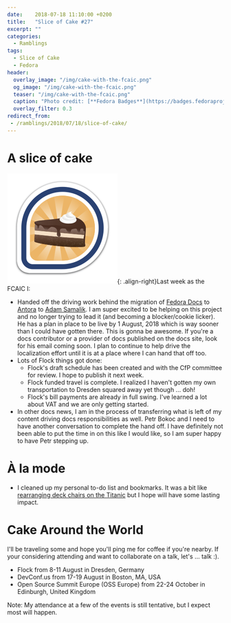 ```yaml
---
date:    2018-07-18 11:10:00 +0200
title:   "Slice of Cake #27"
excerpt: ""
categories:
  - Ramblings
tags:
  - Slice of Cake
  - Fedora
header:
  overlay_image: "/img/cake-with-the-fcaic.png"
  og_image: "/img/cake-with-the-fcaic.png"
  teaser: "/img/cake-with-the-fcaic.png"
  caption: "Photo credit: [**Fedora Badges**](https://badges.fedoraproject.org/badge/its-a-cake-thing)"
  overlay_filter: 0.3
redirect_from:
 - /ramblings/2018/07/18/slice-of-cake/
---
```


# A slice of cake

![Cake Badge](/img/cake-with-the-fcaic.png){: .align-right}Last week as the FCAIC I:

- Handed off the driving work behind the migration of [Fedora Docs](https://docs.fedoraproject.org) to [Antora](https://antora.org) to [Adam Samalik](https://twitter.com/adsamalik).  I am super excited to be helping on this project and no longer trying to lead it (and becoming a blocker/cookie licker).  He has a plan in place to be live by 1 August, 2018 which is way sooner than I could have gotten there.  This is gonna be awesome.  If you're a docs contributor or a provider of docs published on the docs site, look for his email coming soon.  I plan to continue to help drive the localization effort until it is at a place where I can hand that off too.
- Lots of Flock things got done:
  - Flock's draft schedule has been created and with the CfP committee for review.  I hope to publish it next week.
  - Flock funded travel is complete.  I realized I haven't gotten my own transportation to Dresden squared away yet though ... doh!
  - Flock's bill payments are already in full swing.  I've learned a lot about VAT and we are only getting started.
- In other docs news, I am in the process of transferring what is left of my content driving docs responsibilities as well.  Petr Bokoc and I need to have another conversation to complete the hand off.  I have definitely not been able to put the time in on this like I would like, so I am super happy to have Petr stepping up.


# À la mode

- I cleaned up my personal to-do list and bookmarks.  It was a bit like [rearranging deck chairs on the Titanic](https://en.wiktionary.org/wiki/rearrange_the_deck_chairs_on_the_Titanic) but I hope will have some lasting impact.

# Cake Around the World

I'll be traveling some and hope you'll ping me for coffee if you're nearby.  If your considering attending and want to collaborate on a talk, let's ... talk :).

- Flock from 8-11 August in Dresden, Germany
- DevConf.us from 17-19 August in Boston, MA, USA
- Open Source Summit Europe (OSS Europe) from 22-24 October in Edinburgh, United Kingdom

Note: My attendance at a few of the events is still tentative, but I expect most will happen.
